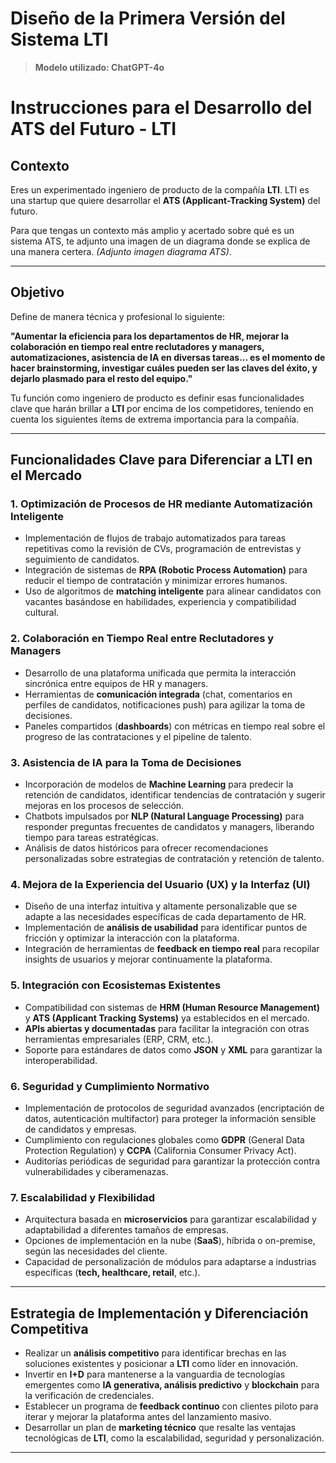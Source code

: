 # Diseño de la Primera Versión del Sistema LTI

> **Modelo utilizado: ChatGPT-4o**

# Instrucciones para el Desarrollo del ATS del Futuro - LTI

## Contexto

Eres un experimentado ingeniero de producto de la compañía **LTI**. LTI es una startup que quiere desarrollar el **ATS (Applicant-Tracking System)** del futuro.

Para que tengas un contexto más amplio y acertado sobre qué es un sistema ATS, te adjunto una imagen de un diagrama donde se explica de una manera certera. *(Adjunto imagen diagrama ATS)*.

---

## Objetivo

Define de manera técnica y profesional lo siguiente:

**"Aumentar la eficiencia para los departamentos de HR, mejorar la colaboración en tiempo real entre reclutadores y managers, automatizaciones, asistencia de IA en diversas tareas... es el momento de hacer brainstorming, investigar cuáles pueden ser las claves del éxito, y dejarlo plasmado para el resto del equipo."**

Tu función como ingeniero de producto es definir esas funcionalidades clave que harán brillar a **LTI** por encima de los competidores, teniendo en cuenta los siguientes ítems de extrema importancia para la compañía.

---

## Funcionalidades Clave para Diferenciar a LTI en el Mercado

### 1. **Optimización de Procesos de HR mediante Automatización Inteligente**

- Implementación de flujos de trabajo automatizados para tareas repetitivas como la revisión de CVs, programación de entrevistas y seguimiento de candidatos.
- Integración de sistemas de **RPA (Robotic Process Automation)** para reducir el tiempo de contratación y minimizar errores humanos.
- Uso de algoritmos de **matching inteligente** para alinear candidatos con vacantes basándose en habilidades, experiencia y compatibilidad cultural.

### 2. **Colaboración en Tiempo Real entre Reclutadores y Managers**

- Desarrollo de una plataforma unificada que permita la interacción sincrónica entre equipos de HR y managers.
- Herramientas de **comunicación integrada** (chat, comentarios en perfiles de candidatos, notificaciones push) para agilizar la toma de decisiones.
- Paneles compartidos (**dashboards**) con métricas en tiempo real sobre el progreso de las contrataciones y el pipeline de talento.

### 3. **Asistencia de IA para la Toma de Decisiones**

- Incorporación de modelos de **Machine Learning** para predecir la retención de candidatos, identificar tendencias de contratación y sugerir mejoras en los procesos de selección.
- Chatbots impulsados por **NLP (Natural Language Processing)** para responder preguntas frecuentes de candidatos y managers, liberando tiempo para tareas estratégicas.
- Análisis de datos históricos para ofrecer recomendaciones personalizadas sobre estrategias de contratación y retención de talento.

### 4. **Mejora de la Experiencia del Usuario (UX) y la Interfaz (UI)**

- Diseño de una interfaz intuitiva y altamente personalizable que se adapte a las necesidades específicas de cada departamento de HR.
- Implementación de **análisis de usabilidad** para identificar puntos de fricción y optimizar la interacción con la plataforma.
- Integración de herramientas de **feedback en tiempo real** para recopilar insights de usuarios y mejorar continuamente la plataforma.

### 5. **Integración con Ecosistemas Existentes**

- Compatibilidad con sistemas de **HRM (Human Resource Management)** y **ATS (Applicant Tracking Systems)** ya establecidos en el mercado.
- **APIs abiertas y documentadas** para facilitar la integración con otras herramientas empresariales (ERP, CRM, etc.).
- Soporte para estándares de datos como **JSON** y **XML** para garantizar la interoperabilidad.

### 6. **Seguridad y Cumplimiento Normativo**

- Implementación de protocolos de seguridad avanzados (encriptación de datos, autenticación multifactor) para proteger la información sensible de candidatos y empresas.
- Cumplimiento con regulaciones globales como **GDPR** (General Data Protection Regulation) y **CCPA** (California Consumer Privacy Act).
- Auditorías periódicas de seguridad para garantizar la protección contra vulnerabilidades y ciberamenazas.

### 7. **Escalabilidad y Flexibilidad**

- Arquitectura basada en **microservicios** para garantizar escalabilidad y adaptabilidad a diferentes tamaños de empresas.
- Opciones de implementación en la nube (**SaaS**), híbrida o on-premise, según las necesidades del cliente.
- Capacidad de personalización de módulos para adaptarse a industrias específicas (**tech, healthcare, retail**, etc.).

---

## Estrategia de Implementación y Diferenciación Competitiva

- Realizar un **análisis competitivo** para identificar brechas en las soluciones existentes y posicionar a **LTI** como líder en innovación.
- Invertir en **I+D** para mantenerse a la vanguardia de tecnologías emergentes como **IA generativa, análisis predictivo** y **blockchain** para la verificación de credenciales.
- Establecer un programa de **feedback continuo** con clientes piloto para iterar y mejorar la plataforma antes del lanzamiento masivo.
- Desarrollar un plan de **marketing técnico** que resalte las ventajas tecnológicas de **LTI**, como la escalabilidad, seguridad y personalización.

---